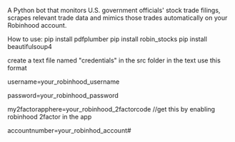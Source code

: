 A Python bot that monitors U.S. government officials' stock trade filings, 
scrapes relevant trade data and mimics those trades automatically on your Robinhood account.

How to use:
pip install pdfplumber
pip install robin_stocks
pip install beautifulsoup4

create a text file named "credentials" in the src folder
in the text use this format

username=your_robinhood_username

password=your_robinhood_password 

my2factorapphere=your_robinhood_2factorcode         //get this by enabling robinhood 2factor in the app

accountnumber=your_robinhod_account#


